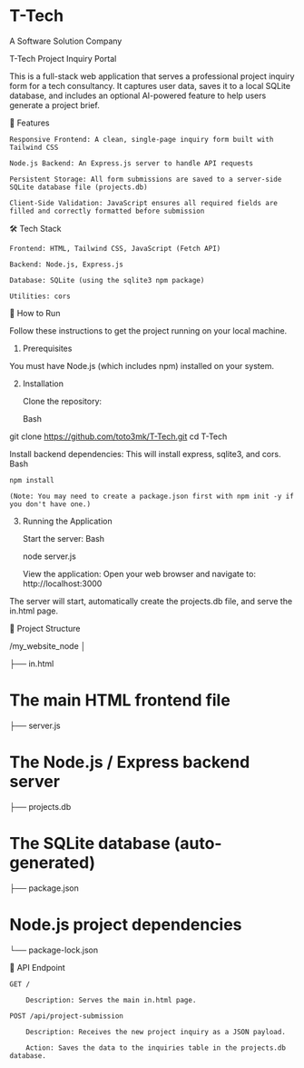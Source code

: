 # T-Tech
A Software Solution Company

T-Tech Project Inquiry Portal

This is a full-stack web application that serves a professional project inquiry form for a tech consultancy. It captures user data, saves it to a local SQLite database, and includes an optional AI-powered feature to help users generate a project brief.

🚀 Features

    Responsive Frontend: A clean, single-page inquiry form built with Tailwind CSS

    Node.js Backend: An Express.js server to handle API requests

    Persistent Storage: All form submissions are saved to a server-side SQLite database file (projects.db)

    Client-Side Validation: JavaScript ensures all required fields are filled and correctly formatted before submission

🛠️ Tech Stack

    Frontend: HTML, Tailwind CSS, JavaScript (Fetch API)

    Backend: Node.js, Express.js

    Database: SQLite (using the sqlite3 npm package)

    Utilities: cors

🚦 How to Run

Follow these instructions to get the project running on your local machine.

1. Prerequisites

You must have Node.js (which includes npm) installed on your system.

2. Installation

    Clone the repository:
   
    Bash

git clone https://github.com/toto3mk/T-Tech.git
cd T-Tech

Install backend dependencies: This will install express, sqlite3, and cors.
Bash

    npm install

    (Note: You may need to create a package.json first with npm init -y if you don't have one.)

3. Running the Application

    Start the server:
    Bash

    node server.js

    View the application: Open your web browser and navigate to: http://localhost:3000

The server will start, automatically create the projects.db file, and serve the in.html page.

📂 Project Structure

/my_website_node
│

├── in.html   
# The main HTML frontend file
├── server.js    
# The Node.js / Express backend server
├── projects.db   
# The SQLite database (auto-generated)
├── package.json   
# Node.js project dependencies
└── package-lock.json

🔌 API Endpoint

    GET /

        Description: Serves the main in.html page.

    POST /api/project-submission

        Description: Receives the new project inquiry as a JSON payload.

        Action: Saves the data to the inquiries table in the projects.db database.
